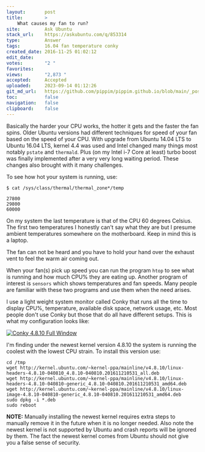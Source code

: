 ```yaml
---
layout:       post
title:        >
    What causes my fan to run?
site:         Ask Ubuntu
stack_url:    https://askubuntu.com/q/853314
type:         Answer
tags:         16.04 fan temperature conky
created_date: 2016-11-25 01:02:12
edit_date:    
votes:        "2 "
favorites:    
views:        "2,873 "
accepted:     Accepted
uploaded:     2023-09-14 01:12:26
git_md_url:   https://github.com/pippim/pippim.github.io/blob/main/_posts/2016/2016-11-25-What-causes-my-fan-to-run_.md
toc:          false
navigation:   false
clipboard:    false
---
```


Basically the harder your CPU works, the hotter it gets and the faster the fan spins. Older Ubuntu versions had different techniques for speed of your fan based on the speed of your CPU. With upgrade from Ubuntu 14.04 LTS to  Ubuntu 16.04 LTS, kernel 4.4 was used and Intel changed many things most notably `pstate` and `thermald`. Plus (on my Intel i-7 Core at least) turbo boost was finally implemented after a very very long waiting period. These changes also brought with it many challenges.

To see how hot your system is running, use:

``` 
$ cat /sys/class/thermal/thermal_zone*/temp

27800
29800
60000
```

On my system the last temperature is that of the CPU 60 degrees Celsius. The first two temperatures I honestly can't say what they are but I presume ambient temperatures somewhere on the motherboard. Keep in mind this is a laptop.

The fan can not be heard and you have to hold your hand over the exhaust vent to feel the warm air coming out.

When your fan(s) pick up speed you can run the program `htop` to see what is running and how much CPU% they are eating up. Another program of interest is `sensors` which shows temperatures and fan speeds. Many people are familiar with these two programs and use them when the need arises.

I use a light weight system monitor called Conky that runs all the time to display CPU%, temperature, available disk space, network usage, etc. Most people don't use Conky but those that do all have different setups. This is what my configuration looks like:

[![Conky 4.8.10 Full Window][1]][1]

I'm finding under the newest kernel version 4.8.10 the system is running the coolest with the lowest CPU strain. To install this version use:

``` 
cd /tmp
wget http://kernel.ubuntu.com/~kernel-ppa/mainline/v4.8.10/linux-headers-4.8.10-040810_4.8.10-040810.201611210531_all.deb
wget http://kernel.ubuntu.com/~kernel-ppa/mainline/v4.8.10/linux-headers-4.8.10-040810-generic_4.8.10-040810.201611210531_amd64.deb
wget http://kernel.ubuntu.com/~kernel-ppa/mainline/v4.8.10/linux-image-4.8.10-040810-generic_4.8.10-040810.201611210531_amd64.deb
sudo dpkg -i *.deb
sudo reboot
```

**NOTE:** Manually installing the newest kernel requires extra steps to manually remove it in the future when it is no longer needed. Also note the newest kernel is not supported by Ubuntu and crash reports will be ignored by them. The fact the newest kernel comes from Ubuntu should not give you a false sense of security.

  [1]: https://i.stack.imgur.com/QNkDx.png
